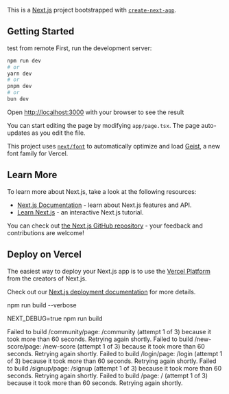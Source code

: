This is a [Next.js](https://nextjs.org) project bootstrapped with [`create-next-app`](https://nextjs.org/docs/app/api-reference/cli/create-next-app).

## Getting Started
test from remote
First, run the development server:

```bash
npm run dev
# or
yarn dev
# or
pnpm dev
# or
bun dev
```



Open [http://localhost:3000](http://localhost:3000) with your browser to see the result

You can start editing the page by modifying `app/page.tsx`. The page auto-updates as you edit the file.

This project uses [`next/font`](https://nextjs.org/docs/app/building-your-application/optimizing/fonts) to automatically optimize and load [Geist](https://vercel.com/font), a new font family for Vercel.

## Learn More

To learn more about Next.js, take a look at the following resources:

- [Next.js Documentation](https://nextjs.org/docs) - learn about Next.js features and API.
- [Learn Next.js](https://nextjs.org/learn) - an interactive Next.js tutorial.

You can check out [the Next.js GitHub repository](https://github.com/vercel/next.js) - your feedback and contributions are welcome!

## Deploy on Vercel

The easiest way to deploy your Next.js app is to use the [Vercel Platform](https://vercel.com/new?utm_medium=default-template&filter=next.js&utm_source=create-next-app&utm_campaign=create-next-app-readme) from the creators of Next.js.

Check out our [Next.js deployment documentation](https://nextjs.org/docs/app/building-your-application/deploying) for more details.


npm run build --verbose

NEXT_DEBUG=true npm run build


Failed to build /community/page: /community (attempt 1 of 3) because it took more than 60 seconds. Retrying again shortly.
Failed to build /new-score/page: /new-score (attempt 1 of 3) because it took more than 60 seconds. Retrying again shortly.
Failed to build /login/page: /login (attempt 1 of 3) because it took more than 60 seconds. Retrying again shortly.
Failed to build /signup/page: /signup (attempt 1 of 3) because it took more than 60 seconds. Retrying again shortly.
Failed to build /page: / (attempt 1 of 3) because it took more than 60 seconds. Retrying again shortly.